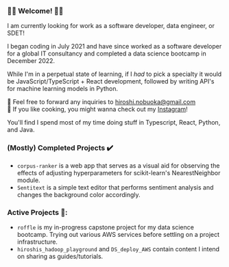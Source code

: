 ### 🌸🌸 Welcome! 🌸🌸

I am currently looking for work as a software developer, data engineer, or SDET!

I began coding in July 2021 and have since worked as a software developer for a global IT consultancy and completed a data science bootcamp in December 2022.  

While I'm in a perpetual state of learning, if I _had_ to pick a specialty it would be JavaScript/TypeScript + React development, followed by writing API's for machine learning models in Python.  

💌 Feel free to forward any inquiries to hiroshi.nobuoka@gmail.com  
:dango: If you like cooking, you might wanna check out my [Instagram](https://www.instagram.com/roshmadosh/)!  

You'll find I spend most of my time doing stuff in Typescript, React, Python, and Java.  

### (Mostly) Completed Projects ✔️
- `corpus-ranker` is a web app that serves as a visual aid for observing the effects of adjusting hyperparameters for scikit-learn's NearestNeighbor module. 
- `Sentitext` is a simple text editor that performs sentiment analysis and changes the background color accordingly.  

### Active Projects 🚧:
- `roffle` is my in-progress capstone project for my data science bootcamp. Trying out various AWS services before settling on a project infrastructure.
- `hiroshis_hadoop_playground` and `DS_deploy_AWS` contain content I intend on sharing as guides/tutorials. 

